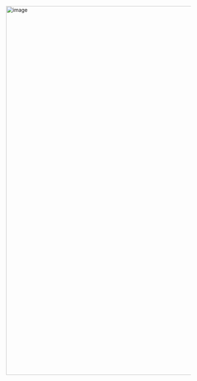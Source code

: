 <img width="1919" height="1007" alt="image" src="https://github.com/user-attachments/assets/e8bca1b2-a58c-4401-b6d2-69e5eddacc8f" />
